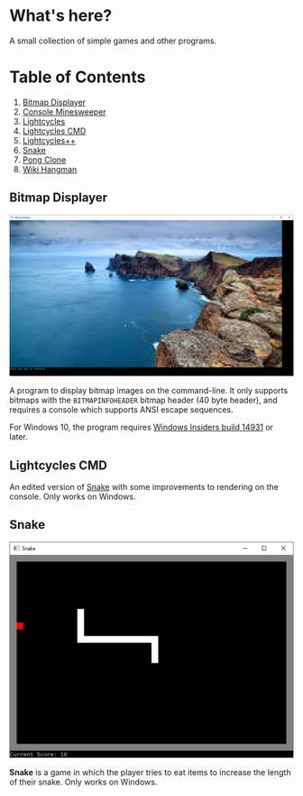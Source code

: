 # What's here?
A small collection of simple games and other programs.

# Table of Contents
1. [Bitmap Displayer](#bitmap-displayer)
1. [Console Minesweeper](#console-minesweeper)
1. [Lightcycles](#lightcycles)
1. [Lightcycles CMD](#lightcycles-cmd)
1. [Lightcycles++](#lightcyclesplusplus)
1. [Snake](#snake-cmd)
1. [Pong Clone](#pongclone)
1. [Wiki Hangman](#wiki-hangman)



## Bitmap Displayer <a name="bitmap-displayer"></a>
![Bitmap Displayer](/.screenshots/BitmapDisplayer1.png?raw=true "Bitmap Displayer")

A program to display bitmap images on the command-line. 
It only supports bitmaps with the `BITMAPINFOHEADER` bitmap header (40 byte header), and requires a console
which supports ANSI escape sequences.

For Windows 10, the program requires
[Windows Insiders build 14931](https://blogs.msdn.microsoft.com/commandline/2016/09/22/24-bit-color-in-the-windows-console/)
or later.

## Lightcycles CMD <a name="lightcycles-cmd"></a>

An edited version of [Snake](#snake-cmd) with some improvements to rendering on the console.
Only works on Windows.

## Snake <a name="snake-cmd"></a>
![Snake](/.screenshots/Snake1.png?raw=true "Snake")

**Snake** is a game in which the player tries to eat items to increase the length of their snake.
Only works on Windows.
